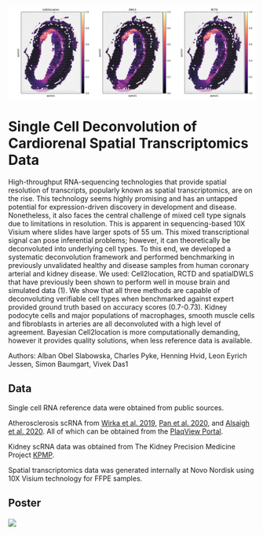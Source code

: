 <img src="Figures/CVD2_macrophages.png" width="800" align="center" /> <br>


# Single Cell Deconvolution of Cardiorenal Spatial Transcriptomics Data

High-throughput RNA-sequencing technologies that provide spatial resolution of transcripts, popularly known as spatial transcriptomics, are on the rise. This technology seems highly promising and has an untapped potential for expression-driven discovery in development and disease. Nonetheless, it also faces the central challenge of mixed cell type signals due to limitations in resolution. This is apparent in sequencing-based 10X Visium where slides have larger spots of 55 um. This mixed transcriptional signal can pose inferential problems; however, it can theoretically be deconvoluted into underlying cell types. To this end, we developed a systematic deconvolution framework and performed benchmarking in previously unvalidated healthy and disease samples from human coronary arterial and kidney disease. We used: Cell2location, RCTD and spatialDWLS that have previously been shown to perform well in mouse brain and simulated data (1). We show that all three methods are capable of deconvoluting verifiable cell types when benchmarked against expert provided ground truth based on accuracy scores (0.7-0.73). Kidney podocyte cells and major populations of macrophages, smooth muscle cells and fibroblasts in arteries are all deconvoluted with a high level of agreement. Bayesian Cell2location is more computationally demanding, however it provides quality solutions, when less reference data is available. 

Authors: Alban Obel Slabowska, Charles Pyke, Henning Hvid, Leon Eyrich Jessen, Simon Baumgart, Vivek Das1

## Data

Single cell RNA reference data were obtained from public sources.


Atherosclerosis scRNA from [Wirka et al. 2019](https://doi.org/10.1038/s41591-019-0512-5), [Pan et al. 2020](https://pubmed.ncbi.nlm.nih.gov/32962412/), and [Alsaigh et al. 2020](https://doi.org/10.1038/s42003-022-04056-7). All of which can be obtained from the [PlaqView Portal](https://www.plaqview.com/).

Kidney scRNA data was obtained from The Kidney Precision Medicine Project [KPMP](https://www.kpmp.org/available-data).

Spatial transcriptomics data was generated internally at Novo Nordisk using 10X Visium technology for FFPE samples.


## Poster

<img src="Figures/Poster.png" width="1000" align="center" /> <br>

